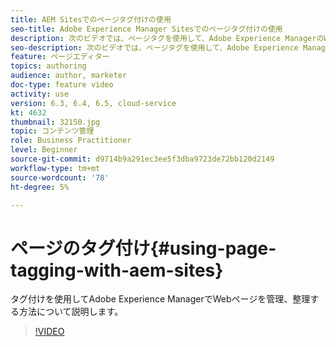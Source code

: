 ```yaml
---
title: AEM Sitesでのページタグ付けの使用
seo-title: Adobe Experience Manager Sitesでのページタグ付けの使用
description: 次のビデオでは、ページタグを使用して、Adobe Experience ManagerのWebサイト内のコンテンツをすばやく簡単に分類する方法について重点的に説明します。
seo-description: 次のビデオでは、ページタグを使用して、Adobe Experience ManagerのWebサイト内のコンテンツをすばやく簡単に分類する方法について重点的に説明します。
feature: ページエディター
topics: authoring
audience: author, marketer
doc-type: feature video
activity: use
version: 6.3, 6.4, 6.5, cloud-service
kt: 4632
thumbnail: 32150.jpg
topic: コンテンツ管理
role: Business Practitioner
level: Beginner
source-git-commit: d9714b9a291ec3ee5f3dba9723de72bb120d2149
workflow-type: tm+mt
source-wordcount: '78'
ht-degree: 5%

---
```



# ページのタグ付け{#using-page-tagging-with-aem-sites}

タグ付けを使用してAdobe Experience ManagerでWebページを管理、整理する方法について説明します。

>[!VIDEO](https://video.tv.adobe.com/v/32150?quality=12&learn=on)
